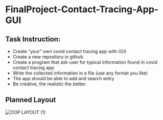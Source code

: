 # FinalProject-Contact-Tracing-App-GUI

## Task Instruction:
* Create “your” own covid contact tracing app with GUI
* Create a new repository in github
* Create a program that ask user for typical information found in covid contact tracing app
* Write the collected information in a file (use any format you like)
* The app should be able to add and search entry
* Be creative, the realistic the better.

## Planned Layout
![OOP LAYOUT (1)](https://github.com/DellomosMG-BSCPE1-5/FinalProject-Contact-Tracing-App-GUI/assets/128887524/de01671e-6674-42b1-9bcb-8a16c15a7a3b)

